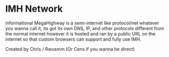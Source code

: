 # IMH Network
informational MegaHighway is a semi-internet like protocol/net whatever you wanna call it, its got its own DNS, IP, and other protocols different from the normal internet however it is hosted and ran by a public URL on the internet so that custom browsers can support and fully use IMH.

Created by Chris / Rwusmm (Or Cens if you wanna be direct)
